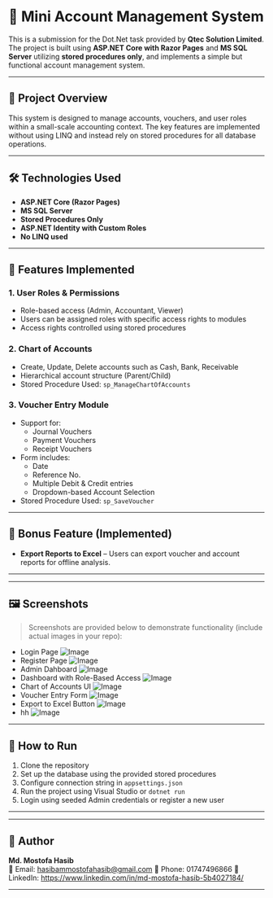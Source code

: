 # 💼 Mini Account Management System

This is a submission for the Dot.Net task provided by **Qtec Solution Limited**. The project is built using **ASP.NET Core with Razor Pages** and **MS SQL Server** utilizing **stored procedures only**, and implements a simple but functional account management system.

---

## 📌 Project Overview

This system is designed to manage accounts, vouchers, and user roles within a small-scale accounting context. The key features are implemented without using LINQ and instead rely on stored procedures for all database operations.

---

## 🛠 Technologies Used

- **ASP.NET Core (Razor Pages)**
- **MS SQL Server**
- **Stored Procedures Only**
- **ASP.NET Identity with Custom Roles**
- **No LINQ used**

---

## 🔐 Features Implemented

### 1. User Roles & Permissions
- Role-based access (Admin, Accountant, Viewer)
- Users can be assigned roles with specific access rights to modules
- Access rights controlled using stored procedures

### 2. Chart of Accounts
- Create, Update, Delete accounts such as Cash, Bank, Receivable
- Hierarchical account structure (Parent/Child)
- Stored Procedure Used: `sp_ManageChartOfAccounts`

### 3. Voucher Entry Module
- Support for:
  - Journal Vouchers
  - Payment Vouchers
  - Receipt Vouchers
- Form includes:
  - Date
  - Reference No.
  - Multiple Debit & Credit entries
  - Dropdown-based Account Selection
- Stored Procedure Used: `sp_SaveVoucher`

---

## 🎁 Bonus Feature (Implemented)

- **Export Reports to Excel** – Users can export voucher and account reports for offline analysis.

---


---

## 🖼️ Screenshots

> Screenshots are provided below to demonstrate functionality (include actual images in your repo):

- Login Page ![Image](https://github.com/user-attachments/assets/f4506a32-f15d-481f-9a68-bb357e08afdb)
- Register Page ![Image](https://github.com/user-attachments/assets/a8d5c5c0-3f83-4356-b411-9f45a023db18)
- Admin Dahboard ![Image](https://github.com/user-attachments/assets/67519f22-cf44-4f8d-8371-bedc492526db)
- Dashboard with Role-Based Access  ![Image](https://github.com/user-attachments/assets/c5bd63f8-92a2-4c1f-8a8c-c8923968d2af)
- Chart of Accounts UI  ![Image](https://github.com/user-attachments/assets/003affb1-bc72-4733-bb53-d9bc8498e0fb)
- Voucher Entry Form  ![Image](https://github.com/user-attachments/assets/246fa402-da58-4309-8575-2a2efe26700b)
- Export to Excel Button ![Image](https://github.com/user-attachments/assets/2c3131d1-d82e-46da-b224-6d49ac429bf2)
- hh ![Image](https://github.com/user-attachments/assets/ba484d16-a01d-4a03-86d2-f45180d75a38)


---

## 🚀 How to Run

1. Clone the repository
2. Set up the database using the provided stored procedures
3. Configure connection string in `appsettings.json`
4. Run the project using Visual Studio or `dotnet run`
5. Login using seeded Admin credentials or register a new user

---


---

## 👤 Author

**Md. Mostofa Hasib**  
📧 Email: hasibammostofahasib@gmail.com
📱 Phone: 01747496866
🔗 LinkedIn: https://www.linkedin.com/in/md-mostofa-hasib-5b4027184/

---




